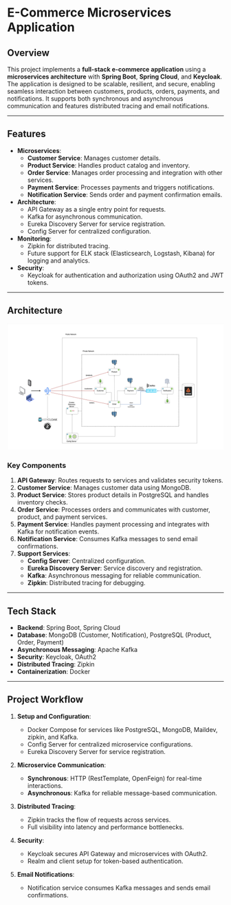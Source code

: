 # E-Commerce Microservices Application

## Overview

This project implements a **full-stack e-commerce application** using a **microservices architecture** with **Spring Boot**, **Spring Cloud**, and **Keycloak**. The application is designed to be scalable, resilient, and secure, enabling seamless interaction between customers, products, orders, payments, and notifications. It supports both synchronous and asynchronous communication and features distributed tracing and email notifications.

---

## Features

- **Microservices**:
  - **Customer Service**: Manages customer details.
  - **Product Service**: Handles product catalog and inventory.
  - **Order Service**: Manages order processing and integration with other services.
  - **Payment Service**: Processes payments and triggers notifications.
  - **Notification Service**: Sends order and payment confirmation emails.
- **Architecture**:
  - API Gateway as a single entry point for requests.
  - Kafka for asynchronous communication.
  - Eureka Discovery Server for service registration.
  - Config Server for centralized configuration.
- **Monitoring**:
  - Zipkin for distributed tracing.
  - Future support for ELK stack (Elasticsearch, Logstash, Kibana) for logging and analytics.
- **Security**:
  - Keycloak for authentication and authorization using OAuth2 and JWT tokens.

---

## Architecture

![Architecture](https://github.com/telishreyas10/ecommerce/blob/main/architecture/architecture.png)

### Key Components

1. **API Gateway**: Routes requests to services and validates security tokens.
2. **Customer Service**: Manages customer data using MongoDB.
3. **Product Service**: Stores product details in PostgreSQL and handles inventory checks.
4. **Order Service**: Processes orders and communicates with customer, product, and payment services.
5. **Payment Service**: Handles payment processing and integrates with Kafka for notification events.
6. **Notification Service**: Consumes Kafka messages to send email confirmations.
7. **Support Services**:
   - **Config Server**: Centralized configuration.
   - **Eureka Discovery Server**: Service discovery and registration.
   - **Kafka**: Asynchronous messaging for reliable communication.
   - **Zipkin**: Distributed tracing for debugging.

---

## Tech Stack

- **Backend**: Spring Boot, Spring Cloud
- **Database**: MongoDB (Customer, Notification), PostgreSQL (Product, Order, Payment)
- **Asynchronous Messaging**: Apache Kafka
- **Security**: Keycloak, OAuth2
- **Distributed Tracing**: Zipkin
- **Containerization**: Docker

---

## Project Workflow

1. **Setup and Configuration**:
   - Docker Compose for services like PostgreSQL, MongoDB, Maildev, zipkin, and Kafka.
   - Config Server for centralized microservice configurations.
   - Eureka Discovery Server for service registration.

2. **Microservice Communication**:
   - **Synchronous**: HTTP (RestTemplate, OpenFeign) for real-time interactions.
   - **Asynchronous**: Kafka for reliable message-based communication.

3. **Distributed Tracing**:
   - Zipkin tracks the flow of requests across services.
   - Full visibility into latency and performance bottlenecks.

4. **Security**:
   - Keycloak secures API Gateway and microservices with OAuth2.
   - Realm and client setup for token-based authentication.

5. **Email Notifications**:
   - Notification service consumes Kafka messages and sends email confirmations.